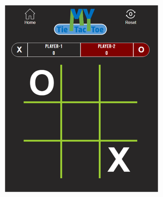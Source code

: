 [![GamePlay](https://github.com/Mecha-Coder/Learn-Web-Dev/blob/main/Demo/Tic-Tac-Toe-thumbnail.png)](https://www.youtube.com/watch?v=LyROt7AWuNo)
